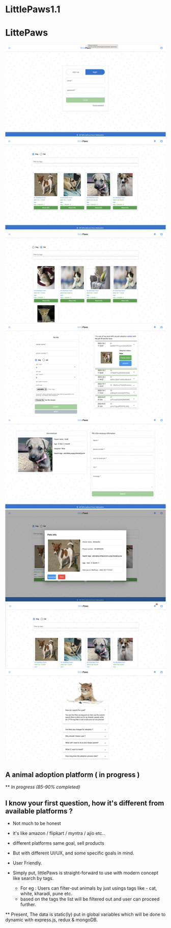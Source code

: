# LittlePaws1.1

# LittePaws 

![imageOne](./imagess/img1.png)
![imageTwo](./imagess/img2.png)
![imageThree](./imagess/img3.png)
![imageFour](./imagess/img5.png)
![imageFive](./imagess/img8.png)
![imageSix](./imagess/img6.png)
![imageSeven](./imagess/img7.png)
![imageEight](./imagess/img9.png)



## A animal adoption platform ( in progress ) 
** _In progress (85-90% completed)_

## I know your first question, how it's different from available platforms ?
- Not much to be honest 
- it's like amazon / flipkart / myntra / ajio etc..
- different platforms same goal, sell products
- But with different UI/UX, and some specific goals in mind.
- User Friendly.


- Simply put, littlePaws is  straight-forward to use with modern concept like search by tags.
  - For eg : Users can filter-out animals by just usings tags like - cat, white, kharadi, pune etc.
  - based on the tags the list will be filtered out and user can proceed further.
 
    
    
** Present, The data is static(ly) put in global variables which will be done to dynamic 
   with express.js, redux & mongoDB.
